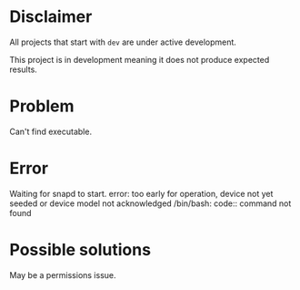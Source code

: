 # Disclaimer
All projects that start with `dev`
are under active development.

This project is in development meaning
it does not produce expected results.

# Problem
Can't find executable.

# Error
Waiting for snapd to start.
error: too early for operation, device not yet seeded or device model not acknowledged
/bin/bash: code:: command not found

# Possible solutions
May be a permissions issue.